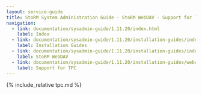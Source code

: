 ```yaml
---
layout: service-guide
title: StoRM System Administration Guide - StoRM WebDAV - Support for Third Party Copy transfers
navigation:
  - link: documentation/sysadmin-guide/1.11.20/index.html
    label: Index
  - link: documentation/sysadmin-guide/1.11.20/installation-guides/index.html
    label: Installation Guides
  - link: documentation/sysadmin-guide/1.11.20/installation-guides/index.html#webdav
    label: StoRM WebDAV
  - link: documentation/sysadmin-guide/1.11.20/installation-guides/webdav/tpc/index.html
    label: Support for TPC
---
```


{% include_relative tpc.md %}